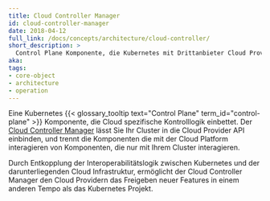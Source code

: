 ```yaml
---
title: Cloud Controller Manager
id: cloud-controller-manager
date: 2018-04-12
full_link: /docs/concepts/architecture/cloud-controller/
short_description: >
  Control Plane Komponente, die Kubernetes mit Drittanbieter Cloud Provider integriert.
aka: 
tags:
- core-object
- architecture
- operation
---
```

 Eine Kubernetes {{< glossary_tooltip text="Control Plane" term_id="control-plane" >}} Komponente, die Cloud spezifische Kontrolllogik einbettet. Der [Cloud Controller Manager](/docs/concepts/architecture/cloud-controller/) lässt Sie Ihr Cluster in die Cloud Provider API einbinden, und trennt die Komponenten die mit der Cloud Platform interagieren von Komponenten, die nur mit Ihrem Cluster interagieren.

<!--more-->

Durch Entkopplung der Interoperabilitätslogik zwischen Kubernetes und der darunterliegenden Cloud Infrastruktur, ermöglicht der Cloud Controller Manager den Cloud Providern das Freigeben neuer Features in einem anderen Tempo als das Kubernetes Projekt.

